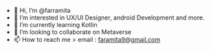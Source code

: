 - 👋 Hi, I’m @farramita
- 👀 I’m interested in UX/UI Designer, android Development and more.
- 🌱 I’m currently learning Kotlin
- 💞️ I’m looking to collaborate on Metaverse
- 📫 How to reach me > email : faramita9@gmail.com

<!---
farramita/farramita is a ✨ special ✨ repository because its `README.md` (this file) appears on your GitHub profile.
You can click the Preview link to take a look at your changes.
--->
